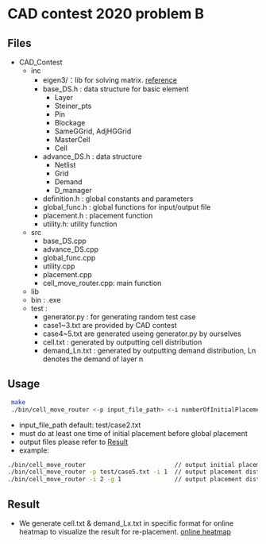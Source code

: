 # CAD contest 2020 problem B

## Files
- CAD_Contest
    - inc
        - eigen3/：lib for solving matrix.   [reference](http://eigen.tuxfamily.org/index.php?title=Main_Page)
        - base_DS.h : data structure for basic element
            - Layer
            - Steiner_pts
            - Pin
            - Blockage
            - SameGGrid, AdjHGGrid
            - MasterCell
            - Cell
        - advance_DS.h : data structure 
            - Netlist
            - Grid
            - Demand
            - D_manager
        - definition.h : global constants and parameters
        - global_func.h : global functions for input/output file
        - placement.h : placement function
        - utility.h: utility function
    - src
        - base_DS.cpp
        - advance_DS.cpp
        - global_func.cpp
        - utility.cpp
        - placement.cpp
        - cell_move_router.cpp: main function
    - lib
    - bin : .exe
    - test : 
        - generator.py : for generating random test case
        - case1~3.txt are provided by CAD contest
        - case4~5.txt are generated useing generator.py by ourselves
        - cell.txt : generated by outputting cell distribution
        - demand_Ln.txt : generated by outputting demand distribution, Ln denotes the demand of layer n



## Usage
``` bash 
 make
 ./bin/cell_move_router <-p input_file_path> <-i numberOfInitialPlacement> <-g numberOfGlobalPlacement>
```
* input_file_path default: test/case2.txt
* must do at least one time of initial placement before global placement
* output files please refer to [Result](#Result)
* example:
``` bash
./bin/cell_move_router                         // output initial placement distribution
./bin/cell_move_router -p test/case5.txt -i 1  // output placement distribution after one initial placement
./bin/cell_move_router -i 2 -g 1               // output placement distribution after two initial placement & one global placement
```

## Result 
- We generate cell.txt & demand_Lx.txt in specific format for online heatmap to visualize the result for re-placement. [online heatmap](http://www.heatmapper.ca/image/)
